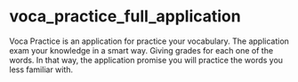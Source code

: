 # voca_practice_full_application
Voca Practice is an application for practice your vocabulary. The application exam your knowledge in a smart way. Giving grades for each one of the words. In that way, the application promise you will practice the words you less familiar with.
